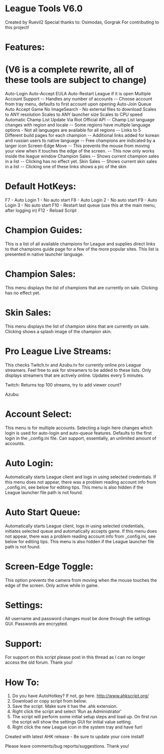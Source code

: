 # League Tools V6.0
Created by Ruevil2
Special thanks to:
Osimodas, Gorgrak
For contributing to this project!

# Features: 
# (V6 is a complete rewrite, all of these tools are subject to change)

Auto-Login
Auto-Accept EULA
Auto-Restart League if it is open
Multiple Account Support
-- Handles any number of accounts
-- Choose account from tray menu, defaults to first account upon opening
Auto-Join Queue
Auto Accept Game
No ImageSearch - No external files to download
Scales to ANY resolution
Scales to ANY launcher size
Scales to CPU speed
Automatic Champ List Update Via Riot Official API 
-- Champ List language changes with region and locale
-- Some regions have multiple language options - Not all languages are available for all regions
-- Links to 5 Different build pages for each champion
-- Additional links added for korean and russian users to native language
-- Free champions are indicated by a larger icon
Screen-Edge Move
-- This prevents the mouse from moving your view when it touches the edge of the screen.
-- This now only works inside the league window
Champion Sales
-- Shows current champion sales in a list
-- Clicking has no effect yet.
Skin Sales
-- Shows current skin sales in a list
-- Clicking one of these links shows a pic of the skin


# Default HotKeys:

F7 - Auto Login 1 - No auto start
F8 - Auto Login 2 - No auto start
F9 - Auto Login 3 - No auto start
F10 - Restart last queue (use this at the main menu, after logging in)
F12 - Reload Script


# Champion Guides:

This is a list of all available champions for League and supplies direct links to that champions 
guide page for a few of the more popular sites. This list is presented in native launcher language.


# Champion Sales:

This menu displays the list of champions that are currently on sale. Clicking has no effect yet.


# Skin Sales:

This menu displays the list of champion skins that are currently on sale. Clicking shows a splash
image of the champion skin.


# Pro League Live Streams:

This checks Twitch.tv and Azubu.tv for currently online pro League streamers. Feel free to ask for
streamers to be added to these lists. Only displays streamers that are actively online. Updates every 5 minutes.

Twitch: Returns top 100 streams, try to add viewer count?

Azubu:


# Account Select:

This menu is for multiple accounts. Selecting a login here changes which login is used for
auto-login and auto-queue features. Defaults to the first login in the _config.ini file. 
Can support, essentially, an unlimited amount of accounts.


# Auto Login:

Automatically starts League client and logs in using selected credentials. If this menu
does not appear, there was a problem reading account info from _config.ini, see below for editing tips.
This menu is also hidden if the League launcher file path is not found.


# Auto Start Queue:

Automatically starts League client, logs in using selected credentials, initiates selected queue and
automatically accepts game. If this menu does not appear, there was a problem reading account info 
from _config.ini, see below for editing tips. This menu is also hidden if the League launcher file path is not found.


# Screen-Edge Toggle:

This option prevents the camera from moving when the mouse touches the edge of the screen. Only
active while in game.


# Settings:

All username and password changes must be done through the settings GUI. Passwords are encrypted.


# Support:

For support on this script please post in this thread as I can no longer access the old forum. Thank you!


# How To:

1. Do you have AutoHotkey? If not, go here. http://www.ahkscript.org/
2. Download or copy script from below.
3. Save the script. Make sure it has the .ahk extension.
4. Right click the script and select 'Run as Administrator'
5. The script will perform some initial setup steps and load up.
    On first run the script will show the settings GUI for initial value setting.
6. Right click the new League icon in the system tray and have fun!


Created with latest AHK release - Be sure to update your core install!

Please leave comments/bug reports/suggestions. Thank you!
